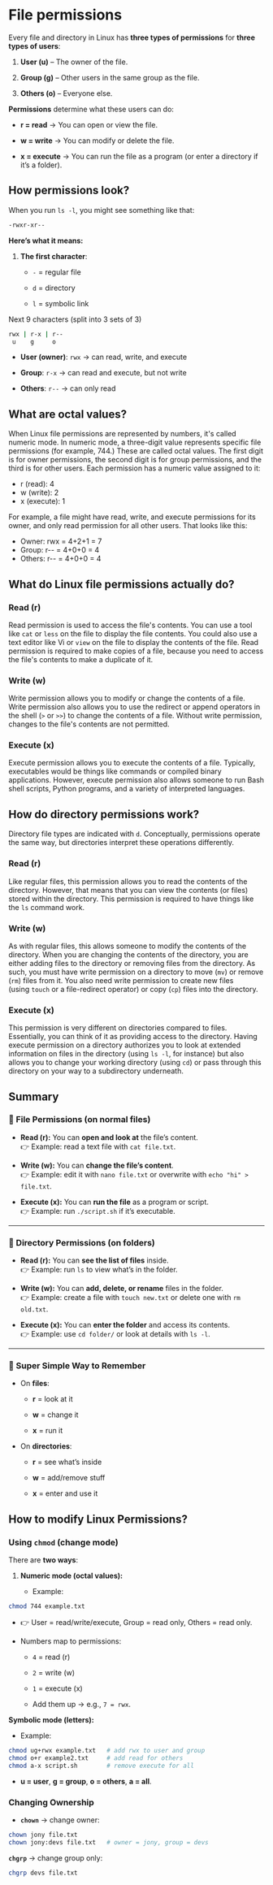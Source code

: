 # File permissions

Every file and directory in Linux has **three types of permissions** for **three types of users**:

1. **User (u)** – The owner of the file.
    
2. **Group (g)** – Other users in the same group as the file.
    
3. **Others (o)** – Everyone else.
    

**Permissions** determine what these users can do:

- **r = read** → You can open or view the file.
    
- **w = write** → You can modify or delete the file.
    
- **x = execute** → You can run the file as a program (or enter a directory if it’s a folder).

## How permissions look?

When you run `ls -l`, you might see something like that:

```Bash
-rwxr-xr--
```

**Here’s what it means:**

1. **The first character**:
    
    - `-` = regular file
        
    - `d` = directory
        
    - `l` = symbolic link


Next 9 characters (split into 3 sets of 3)

```Bash
rwx | r-x | r--
 u    g     o
```

- **User (owner)**: `rwx` → can read, write, and execute
    
- **Group**: `r-x` → can read and execute, but not write
    
- **Others**: `r--` → can only read

## What are octal values?

When Linux file permissions are represented by numbers, it's called numeric mode. In numeric mode, a three-digit value represents specific file permissions (for example, 744.) These are called octal values. The first digit is for owner permissions, the second digit is for group permissions, and the third is for other users. Each permission has a numeric value assigned to it:

- r (read): 4
- w (write): 2
- x (execute): 1

For example, a file might have read, write, and execute permissions for its owner, and only read permission for all other users. That looks like this:

- Owner: rwx = 4+2+1 = 7
- Group: r-- = 4+0+0 = 4
- Others: r-- = 4+0+0 = 4

## What do Linux file permissions actually do?

### Read (r)

Read permission is used to access the file's contents. You can use a tool like `cat` or `less` on the file to display the file contents. You could also use a text editor like Vi or `view` on the file to display the contents of the file. Read permission is required to make copies of a file, because you need to access the file's contents to make a duplicate of it.

### Write (w)

Write permission allows you to modify or change the contents of a file. Write permission also allows you to use the redirect or append operators in the shell (`>` or `>>`) to change the contents of a file. Without write permission, changes to the file's contents are not permitted.

### Execute (x)

Execute permission allows you to execute the contents of a file. Typically, executables would be things like commands or compiled binary applications. However, execute permission also allows someone to run Bash shell scripts, Python programs, and a variety of interpreted languages.

## How do directory permissions work?

Directory file types are indicated with `d`. Conceptually, permissions operate the same way, but directories interpret these operations differently.

### Read (r)

Like regular files, this permission allows you to read the contents of the directory. However, that means that you can view the contents (or files) stored within the directory. This permission is required to have things like the `ls` command work.

### Write (w)

As with regular files, this allows someone to modify the contents of the directory. When you are changing the contents of the directory, you are either adding files to the directory or removing files from the directory. As such, you must have write permission on a directory to move (`mv`) or remove (`rm`) files from it. You also need write permission to create new files (using `touch` or a file-redirect operator) or copy (`cp`) files into the directory.

### Execute (x)

This permission is very different on directories compared to files. Essentially, you can think of it as providing access to the directory. Having execute permission on a directory authorizes you to look at extended information on files in the directory (using `ls -l`, for instance) but also allows you to change your working directory (using `cd`) or pass through this directory on your way to a subdirectory underneath.

## Summary

### 📌 File Permissions (on normal files)

- **Read (r):** You can **open and look at** the file’s content.  
    👉 Example: read a text file with `cat file.txt`.
    
- **Write (w):** You can **change the file’s content**.  
    👉 Example: edit it with `nano file.txt` or overwrite with `echo "hi" > file.txt`.
    
- **Execute (x):** You can **run the file** as a program or script.  
    👉 Example: run `./script.sh` if it’s executable.
    

---

### 📌 Directory Permissions (on folders)

- **Read (r):** You can **see the list of files** inside.  
    👉 Example: run `ls` to view what’s in the folder.
    
- **Write (w):** You can **add, delete, or rename** files in the folder.  
    👉 Example: create a file with `touch new.txt` or delete one with `rm old.txt`.
    
- **Execute (x):** You can **enter the folder** and access its contents.  
    👉 Example: use `cd folder/` or look at details with `ls -l`.
    

---

### 🎯 Super Simple Way to Remember

- On **files**:
    
    - **r** = look at it
        
    - **w** = change it
        
    - **x** = run it
        
- On **directories**:
    
    - **r** = see what’s inside
        
    - **w** = add/remove stuff
        
    - **x** = enter and use it

## How to modify Linux Permissions?

### Using `chmod` (change mode)

There are **two ways**:

1. **Numeric mode (octal values):**
    
    - Example:

```Bash
chmod 744 example.txt
```

- 👉 User = read/write/execute, Group = read only, Others = read only.
    
- Numbers map to permissions:
    
    - `4` = read (r)
        
    - `2` = write (w)
        
    - `1` = execute (x)
        
    - Add them up → e.g., `7 = rwx`.

**Symbolic mode (letters):**

- Example:

```Bash
chmod ug+rwx example.txt   # add rwx to user and group
chmod o+r example2.txt     # add read for others
chmod a-x script.sh        # remove execute for all
```
- **u = user**, **g = group**, **o = others**, **a = all**.

### Changing Ownership

- **`chown`** → change owner:

```Bash
chown jony file.txt
chown jony:devs file.txt   # owner = jony, group = devs
```

**`chgrp`** → change group only:

```Bash
chgrp devs file.txt
```


